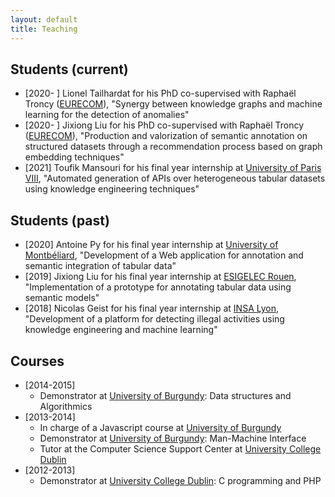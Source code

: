 ```yaml
---
layout: default
title: Teaching
---
```


## Students (current)
* [2020- ] Lionel Tailhardat for his PhD co-supervised with Raphaël Troncy ([EURECOM](http://www.eurecom.fr)), "Synergy between knowledge graphs and machine learning for the detection of anomalies"
* [2020- ] Jixiong Liu for his PhD co-supervised with Raphaël Troncy ([EURECOM](http://www.eurecom.fr)), "Production and valorization of semantic annotation on structured datasets through a recommendation process based on graph embedding techniques"
* [2021] Toufik Mansouri for his final year internship at [University of Paris VIII](https://www.univ-paris8.fr/), "Automated generation of APIs over heterogeneous tabular datasets using knowledge engineering techniques"

## Students (past)
* [2020] Antoine Py for his final year internship at [University of Montbéliard](http://www.univ-fcomte.fr/), "Development of a Web application for annotation and semantic integration of tabular data"
* [2019] Jixiong Liu for his final year internship at [ESIGELEC Rouen](http://www.esigelec.fr/), "Implementation of a prototype for annotating tabular data using semantic models"
* [2018] Nicolas Geist for his final year internship at [INSA Lyon](https://www.insa-lyon.fr/), "Development of a platform for detecting illegal activities using knowledge engineering and machine learning"

## Courses
* [2014-2015]
  * Demonstrator at [University of Burgundy](http://www.ubfc.fr/): Data structures and Algorithmics
* [2013-2014]
  * In charge of a Javascript course at [University of Burgundy](http://www.ubfc.fr/)
  * Demonstrator at [University of Burgundy](http://www.ubfc.fr/): Man-Machine Interface
  * Tutor at the Computer Science Support Center at [University College Dublin](https://www.ucd.ie/)
* [2012-2013]
  * Demonstrator at [University College Dublin](https://www.ucd.ie/): C programming and PHP
